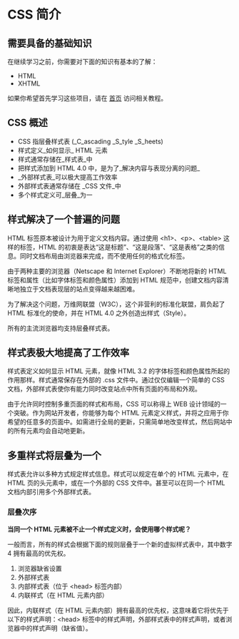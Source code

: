 
# CSS 简介




## 需要具备的基础知识

在继续学习之前，你需要对下面的知识有基本的了解：

*   HTML
*   XHTML

如果你希望首先学习这些项目，请在 [首页](/index.html "W3School 在线教程") 访问相关教程。

## CSS 概述

*   CSS 指层叠样式表 (_C_ascading _S_tyle _S_heets)
*   样式定义_如何显示_ HTML 元素
*   样式通常存储在_样式表_中
*   把样式添加到 HTML 4.0 中，是为了_解决内容与表现分离的问题_
*   _外部样式表_可以极大提高工作效率
*   外部样式表通常存储在 _CSS 文件_中
*   多个样式定义可_层叠_为一

## 样式解决了一个普遍的问题

HTML 标签原本被设计为用于定义文档内容。通过使用 &lt;h1&gt;、&lt;p&gt;、&lt;table&gt; 这样的标签，HTML 的初衷是表达“这是标题”、“这是段落”、“这是表格”之类的信息。同时文档布局由浏览器来完成，而不使用任何的格式化标签。

由于两种主要的浏览器（Netscape 和 Internet Explorer）不断地将新的 HTML 标签和属性（比如字体标签和颜色属性）添加到 HTML 规范中，创建文档内容清晰地独立于文档表现层的站点变得越来越困难。

为了解决这个问题，万维网联盟（W3C），这个非营利的标准化联盟，肩负起了 HTML 标准化的使命，并在 HTML 4.0 之外创造出样式（Style）。

所有的主流浏览器均支持层叠样式表。

## 样式表极大地提高了工作效率

样式表定义如何显示 HTML 元素，就像 HTML 3.2 的字体标签和颜色属性所起的作用那样。样式通常保存在外部的 .css 文件中。通过仅仅编辑一个简单的 CSS 文档，外部样式表使你有能力同时改变站点中所有页面的布局和外观。

由于允许同时控制多重页面的样式和布局，CSS 可以称得上 WEB 设计领域的一个突破。作为网站开发者，你能够为每个 HTML 元素定义样式，并将之应用于你希望的任意多的页面中。如需进行全局的更新，只需简单地改变样式，然后网站中的所有元素均会自动地更新。

## 多重样式将层叠为一个

样式表允许以多种方式规定样式信息。样式可以规定在单个的 HTML 元素中，在 HTML 页的头元素中，或在一个外部的 CSS 文件中。甚至可以在同一个 HTML 文档内部引用多个外部样式表。

### 层叠次序

**当同一个 HTML 元素被不止一个样式定义时，会使用哪个样式呢？**

一般而言，所有的样式会根据下面的规则层叠于一个新的虚拟样式表中，其中数字 4 拥有最高的优先权。

1.  浏览器缺省设置
2.  外部样式表
3.  内部样式表（位于 &lt;head&gt; 标签内部）
4.  内联样式（在 HTML 元素内部）

因此，内联样式（在 HTML 元素内部）拥有最高的优先权，这意味着它将优先于以下的样式声明：&lt;head&gt; 标签中的样式声明，外部样式表中的样式声明，或者浏览器中的样式声明（缺省值）。




